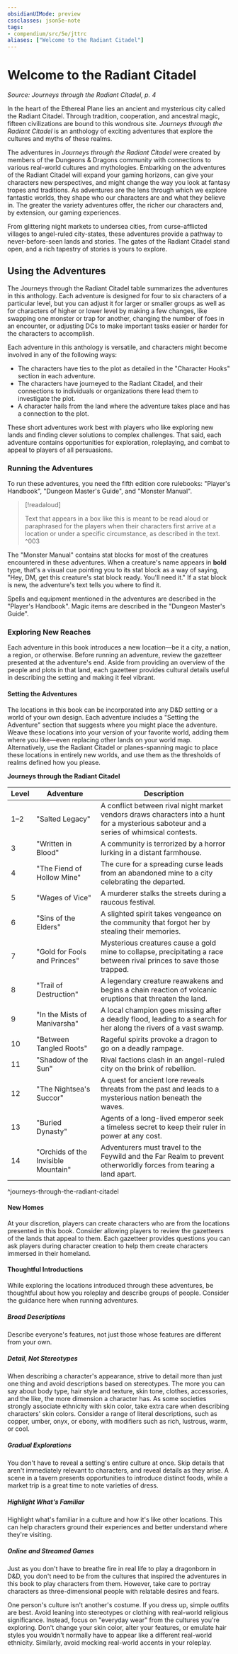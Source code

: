 ```yaml
---
obsidianUIMode: preview
cssclasses: json5e-note
tags:
- compendium/src/5e/jttrc
aliases: ["Welcome to the Radiant Citadel"]
---
```

# Welcome to the Radiant Citadel
*Source: Journeys through the Radiant Citadel, p. 4* 

In the heart of the Ethereal Plane lies an ancient and mysterious city called the Radiant Citadel. Through tradition, cooperation, and ancestral magic, fifteen civilizations are bound to this wondrous site. *Journeys through the Radiant Citadel* is an anthology of exciting adventures that explore the cultures and myths of these realms.

The adventures in *Journeys through the Radiant Citadel* were created by members of the Dungeons & Dragons community with connections to various real-world cultures and mythologies. Embarking on the adventures of the Radiant Citadel will expand your gaming horizons, can give your characters new perspectives, and might change the way you look at fantasy tropes and traditions. As adventures are the lens through which we explore fantastic worlds, they shape who our characters are and what they believe in. The greater the variety adventures offer, the richer our characters and, by extension, our gaming experiences.

From glittering night markets to undersea cities, from curse-afflicted villages to angel-ruled city-states, these adventures provide a pathway to never-before-seen lands and stories. The gates of the Radiant Citadel stand open, and a rich tapestry of stories is yours to explore.

## Using the Adventures

The Journeys through the Radiant Citadel table summarizes the adventures in this anthology. Each adventure is designed for four to six characters of a particular level, but you can adjust it for larger or smaller groups as well as for characters of higher or lower level by making a few changes, like swapping one monster or trap for another, changing the number of foes in an encounter, or adjusting DCs to make important tasks easier or harder for the characters to accomplish.

Each adventure in this anthology is versatile, and characters might become involved in any of the following ways:

- The characters have ties to the plot as detailed in the "Character Hooks" section in each adventure.  
- The characters have journeyed to the Radiant Citadel, and their connections to individuals or organizations there lead them to investigate the plot.  
- A character hails from the land where the adventure takes place and has a connection to the plot.  

These short adventures work best with players who like exploring new lands and finding clever solutions to complex challenges. That said, each adventure contains opportunities for exploration, roleplaying, and combat to appeal to players of all persuasions.

### Running the Adventures

To run these adventures, you need the fifth edition core rulebooks: "Player's Handbook", "Dungeon Master's Guide", and "Monster Manual".

> [!readaloud] 
> 
> Text that appears in a box like this is meant to be read aloud or paraphrased for the players when their characters first arrive at a location or under a specific circumstance, as described in the text.
^003

The "Monster Manual" contains stat blocks for most of the creatures encountered in these adventures. When a creature's name appears in **bold** type, that's a visual cue pointing you to its stat block as a way of saying, "Hey, DM, get this creature's stat block ready. You'll need it." If a stat block is new, the adventure's text tells you where to find it.

Spells and equipment mentioned in the adventures are described in the "Player's Handbook". Magic items are described in the "Dungeon Master's Guide".

### Exploring New Reaches

Each adventure in this book introduces a new location—be it a city, a nation, a region, or otherwise. Before running an adventure, review the gazetteer presented at the adventure's end. Aside from providing an overview of the people and plots in that land, each gazetteer provides cultural details useful in describing the setting and making it feel vibrant.

#### Setting the Adventures

The locations in this book can be incorporated into any D&D setting or a world of your own design. Each adventure includes a "Setting the Adventure" section that suggests where you might place the adventure. Weave these locations into your version of your favorite world, adding them where you like—even replacing other lands on your world map. Alternatively, use the Radiant Citadel or planes-spanning magic to place these locations in entirely new worlds, and use them as the thresholds of realms defined how you please.

**Journeys through the Radiant Citadel**

| Level | Adventure | Description |
|-------|-----------|-------------|
| 1–2 | "Salted Legacy" | A conflict between rival night market vendors draws characters into a hunt for a mysterious saboteur and a series of whimsical contests. |
| 3 | "Written in Blood" | A community is terrorized by a horror lurking in a distant farmhouse. |
| 4 | "The Fiend of Hollow Mine" | The cure for a spreading curse leads from an abandoned mine to a city celebrating the departed. |
| 5 | "Wages of Vice" | A murderer stalks the streets during a raucous festival. |
| 6 | "Sins of the Elders" | A slighted spirit takes vengeance on the community that forgot her by stealing their memories. |
| 7 | "Gold for Fools and Princes" | Mysterious creatures cause a gold mine to collapse, precipitating a race between rival princes to save those trapped. |
| 8 | "Trail of Destruction" | A legendary creature reawakens and begins a chain reaction of volcanic eruptions that threaten the land. |
| 9 | "In the Mists of Manivarsha" | A local champion goes missing after a deadly flood, leading to a search for her along the rivers of a vast swamp. |
| 10 | "Between Tangled Roots" | Rageful spirits provoke a dragon to go on a deadly rampage. |
| 11 | "Shadow of the Sun" | Rival factions clash in an angel-ruled city on the brink of rebellion. |
| 12 | "The Nightsea's Succor" | A quest for ancient lore reveals threats from the past and leads to a mysterious nation beneath the waves. |
| 13 | "Buried Dynasty" | Agents of a long-lived emperor seek a timeless secret to keep their ruler in power at any cost. |
| 14 | "Orchids of the Invisible Mountain" | Adventurers must travel to the Feywild and the Far Realm to prevent otherworldly forces from tearing a land apart. |
^journeys-through-the-radiant-citadel

#### New Homes

At your discretion, players can create characters who are from the locations presented in this book. Consider allowing players to review the gazetteers of the lands that appeal to them. Each gazetteer provides questions you can ask players during character creation to help them create characters immersed in their homeland.

#### Thoughtful Introductions

While exploring the locations introduced through these adventures, be thoughtful about how you roleplay and describe groups of people. Consider the guidance here when running adventures.

##### Broad Descriptions

Describe everyone's features, not just those whose features are different from your own.

##### Detail, Not Stereotypes

When describing a character's appearance, strive to detail more than just one thing and avoid descriptions based on stereotypes. The more you can say about body type, hair style and texture, skin tone, clothes, accessories, and the like, the more dimension a character has. As some societies strongly associate ethnicity with skin color, take extra care when describing characters' skin colors. Consider a range of literal descriptions, such as copper, umber, onyx, or ebony, with modifiers such as rich, lustrous, warm, or cool.

##### Gradual Explorations

You don't have to reveal a setting's entire culture at once. Skip details that aren't immediately relevant to characters, and reveal details as they arise. A scene in a tavern presents opportunities to introduce distinct foods, while a market trip is a great time to note varieties of dress.

##### Highlight What's Familiar

Highlight what's familiar in a culture and how it's like other locations. This can help characters ground their experiences and better understand where they're visiting.

##### Online and Streamed Games

Just as you don't have to breathe fire in real life to play a dragonborn in D&D, you don't need to be from the cultures that inspired the adventures in this book to play characters from them. However, take care to portray characters as three-dimensional people with relatable desires and fears.

One person's culture isn't another's costume. If you dress up, simple outfits are best. Avoid leaning into stereotypes or clothing with real-world religious significance. Instead, focus on "everyday wear" from the cultures you're exploring. Don't change your skin color, alter your features, or emulate hair styles you wouldn't normally have to appear like a different real-world ethnicity. Similarly, avoid mocking real-world accents in your roleplay.